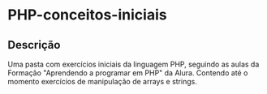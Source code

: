 # PHP-conceitos-iniciais

## Descrição

Uma pasta com exercícios iniciais da linguagem PHP, seguindo as aulas da Formação "Aprendendo a programar em PHP" da Alura. Contendo até o momento exercícios de manipulação de arrays e strings.
